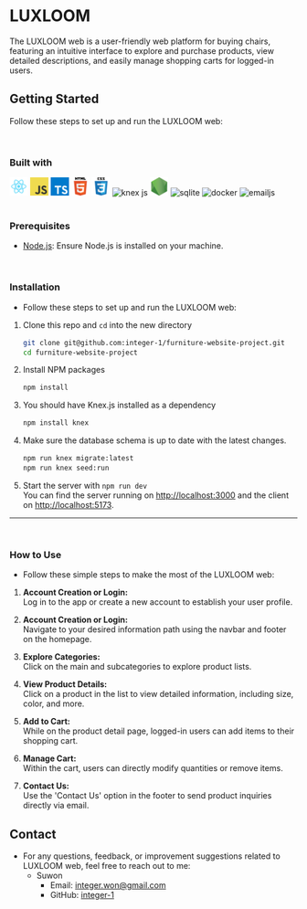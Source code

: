 # LUXLOOM
The LUXLOOM web is a user-friendly web platform for buying chairs, featuring an intuitive interface to explore and purchase products, view detailed descriptions, and easily manage shopping carts for logged-in users.

## Getting Started
Follow these steps to set up and run the LUXLOOM web:

</br>

### Built with

<div>
  <img height="32px" src="https://raw.githubusercontent.com/github/explore/80688e429a7d4ef2fca1e82350fe8e3517d3494d/topics/react/react.png" alt="React"/>
  <img height="32px" src="https://raw.githubusercontent.com/github/explore/80688e429a7d4ef2fca1e82350fe8e3517d3494d/topics/javascript/javascript.png" alt="Javascript"/>
  <img height="32px" src="https://raw.githubusercontent.com/github/explore/80688e429a7d4ef2fca1e82350fe8e3517d3494d/topics/typescript/typescript.png" alt="Typescript"/>
  <img height="32px" src="https://raw.githubusercontent.com/github/explore/80688e429a7d4ef2fca1e82350fe8e3517d3494d/topics/html/html.png" alt="HTML5"/>
  <img height="32px" src="https://raw.githubusercontent.com/github/explore/80688e429a7d4ef2fca1e82350fe8e3517d3494d/topics/css/css.png" alt="CSS"/>
  <img height="3px" src="https://knexjs.org/knex-logo.png" alt="knex js"/>
  <img height="32px" src="https://raw.githubusercontent.com/github/explore/80688e429a7d4ef2fca1e82350fe8e3517d3494d/topics/nodejs/nodejs.png" alt="Nodejs"/>
  <img height="32px" src="https://encrypted-tbn0.gstatic.com/images?q=tbn:ANd9GcQ2O3GE1z9WXeKPEbnz7YYW7KJClf2tFyZEOVdxcXM3VXW99lZWxzV4psT9ucbj7d2gKnA&usqp=CAU" alt="sqlite"/>
  <img height="32px" src="https://ms-azuretools.gallerycdn.vsassets.io/extensions/ms-azuretools/vscode-docker/1.28.0/1699886233608/Microsoft.VisualStudio.Services.Icons.Default" alt="docker"/>
  <img height="32px" src="https://avatars.githubusercontent.com/u/17705215?s=200&v=4" alt="emailjs"/>

</div>

</br>

### Prerequisites

- [Node.js](https://nodejs.org/): Ensure Node.js is installed on your machine.

</br>

### Installation
- Follow these steps to set up and run the LUXLOOM web:

1. Clone this repo and `cd` into the new directory
      ```sh
      git clone git@github.com:integer-1/furniture-website-project.git
      cd furniture-website-project
    ```
2. Install NPM packages
    ```sh
    npm install
    ```

3. You should have Knex.js installed as a dependency
    ```sh
    npm install knex
    ```

4. Make sure the database schema is up to date with the latest changes.
    ```sh
    npm run knex migrate:latest
    npm run knex seed:run
    ```
5. Start the server with `npm run dev`<br>
    You can find the server running on [http://localhost:3000](http://localhost:3000) and the client on [http://localhost:5173](http://localhost:5173).
---

</br>

### How to Use
- Follow these simple steps to make the most of the LUXLOOM web:

1. **Account Creation or Login:** </br>
  Log in to the app or create a new account to establish your user profile.

2. **Account Creation or Login:** </br>
  Navigate to your desired information path using the navbar and footer on the homepage.  

3. **Explore Categories:** </br>
  Click on the main and subcategories to explore product lists.


4. **View Product Details:** </br>
  Click on a product in the list to view detailed information, including size, color, and more.

5. **Add to Cart:** </br>
  While on the product detail page, logged-in users can add items to their shopping cart.

6. **Manage Cart:** </br>
  Within the cart, users can directly modify quantities or remove items.

7. **Contact Us:** </br>
  Use the 'Contact Us' option in the footer to send product inquiries directly via email.


## Contact
- For any questions, feedback, or improvement suggestions related to LUXLOOM web, feel free to reach out to me:
  - Suwon <br>
    - Email: integer.won@gmail.com
    - GitHub: [integer-1](https://github.com/integer-1)
